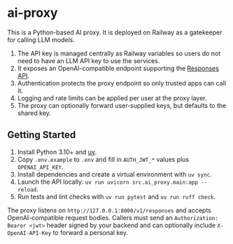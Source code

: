 # ai-proxy
This is a Python-based AI proxy. It is deployed on Railway as a gatekeeper for calling LLM models.

1. The API key is managed centrally as Railway variables so users do not need to have an LLM API key to use the services.
2. It exposes an OpenAI-compatible endpoint supporting the [Responses API](https://platform.openai.com/docs/api-reference/responses).
3. Authentication protects the proxy endpoint so only trusted apps can call it.
4. Logging and rate limits can be applied per user at the proxy layer.
5. The proxy can optionally forward user-supplied keys, but defaults to the shared key.

## Getting Started
1. Install Python 3.10+ and [uv](https://docs.astral.sh/uv/).
2. Copy `.env.example` to `.env` and fill in `AUTH_JWT_*` values plus `OPENAI_API_KEY`.
3. Install dependencies and create a virtual environment with `uv sync`.
4. Launch the API locally: `uv run uvicorn src.ai_proxy.main:app --reload`.
5. Run tests and lint checks with `uv run pytest` and `uv run ruff check`.

The proxy listens on `http://127.0.0.1:8000/v1/responses` and accepts OpenAI-compatible request bodies. Callers must send an `Authorization: Bearer <jwt>` header signed by your backend and can optionally include `X-OpenAI-API-Key` to forward a personal key.
